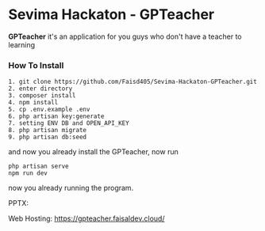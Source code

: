 # Sevima Hackaton - GPTeacher
**GPTeacher** it's an application for you guys who don't have a teacher to learning

### How To Install

```
1. git clone https://github.com/Faisd405/Sevima-Hackaton-GPTeacher.git
2. enter directory
3. composer install
4. npm install
5. cp .env.example .env
6. php artisan key:generate
7. setting ENV DB and OPEN_API_KEY
8. php artisan migrate
9. php artisan db:seed
```

and now you already install the GPTeacher, now run 

```
php artisan serve
npm run dev
```

now you already running the program.

PPTX: 

Web Hosting: https://gpteacher.faisaldev.cloud/
